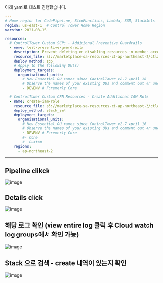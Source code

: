 아래 yaml로 테스트 진행했습니다. 
```yaml
---
# Home region for CodePipeline, StepFunctions, Lambda, SSM, StackSets
region: us-east-1  # Control Tower Home Region
version: 2021-03-15

resources:
  # ControlTower Custom SCPs - Additional Preventive Guardrails
  - name: test-preventive-guardrails
    description: Prevent deleting or disabling resources in member accounts
    resource_file: s3://marketplace-sa-resources-ct-ap-northeast-2/ctlabs/preventive-guardrails.json
    deploy_method: scp
    # Apply to the following OU(s)
    deployment_targets:
      organizational_units:
        # New Essential OU names since ControlTower v2.7 April 16.
        # Observe the names of your existing OUs and comment out or uncomment below to match yours.
        - DEVENV # Foremerly Core

  # ControlTower Custom CFN Resources - Create Additional IAM Role
  - name: create-iam-role
    resource_file: s3://marketplace-sa-resources-ct-ap-northeast-2/ctlabs/describe-regions-iam-role.template
    deploy_method: stack_set
    deployment_targets:
      organizational_units:
        # New Essential OU names since ControlTower v2.7 April 16.
        # Observe the names of your existing OUs and comment out or uncomment these to match yours.
        - DEVENV # Foremerly Core
        #- Core
        #- Custom
    regions:
      - ap-northeast-2
```

***

## Pipeline clikck   

![image](https://user-images.githubusercontent.com/42329161/157059018-2e9d8f1d-909d-4ea7-8d12-bf0b5ca90d15.png)

## Details click   

![image](https://user-images.githubusercontent.com/42329161/157059218-45a7cc25-e5a2-44d8-8f3c-8a27f3aa875a.png)

## 해당 로그 확인 (view entire log 클릭 후 Cloud watch log groups에서 확인 가능)   

![image](https://user-images.githubusercontent.com/42329161/157060792-38f0c10c-ccc5-4e0e-a1f2-1a0777cc808d.png)


## Stack 으로 검색 - create 내역이 있는지 확인   

![image](https://user-images.githubusercontent.com/42329161/157060265-aa73d6f0-bc51-4f9e-83f5-3acee40e37b8.png)
